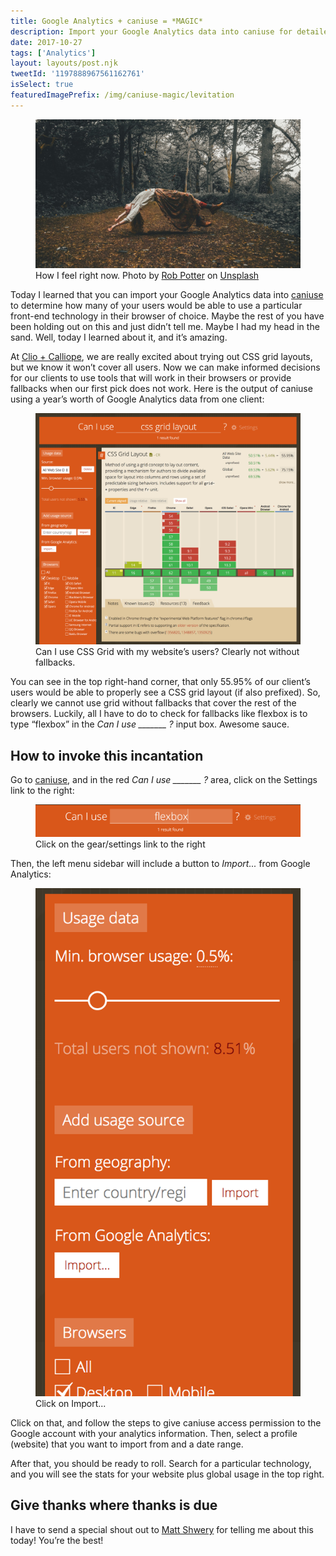 ```yaml
---
title: Google Analytics + caniuse = *MAGIC*
description: Import your Google Analytics data into caniuse for detailed feature support for your users.
date: 2017-10-27
tags: ['Analytics']
layout: layouts/post.njk
tweetId: '1197888967561162761'
isSelect: true
featuredImagePrefix: /img/caniuse-magic/levitation
---
```


<figure>
    <img src="/img/caniuse-magic/levitation.jpg"
         alt="Woman in woods levitating">
    <figcaption>How I feel right now. Photo by <a href="https://unsplash.com/photos/GR2uZmp7mUo?utm_source=unsplash&utm_medium=referral&utm_content=creditCopyText">Rob Potter</a> on <a href="https://unsplash.com/?utm_source=unsplash&utm_medium=referral&utm_content=creditCopyText">Unsplash</a></figcaption>
</figure>


Today I learned that you can import your Google Analytics data into [caniuse](https://caniuse.com/) to determine how many of your users would be able to use a particular front-end technology in their browser of choice. Maybe the rest of you have been holding out on this and just didn’t tell me. Maybe I had my head in the sand. Well, today I learned about it, and it’s amazing.

At [Clio + Calliope](https://www.clioandcalliope.com/), we are really excited about trying out CSS grid layouts, but we know it won’t cover all users. Now we can make informed decisions for our clients to use tools that will work in their browsers or provide fallbacks when our first pick does not work. Here is the output of caniuse using a year’s worth of Google Analytics data from one client:

<figure>
    <img src="/img/caniuse-magic/caniuse-grid.png"
         alt="Screenshot of caniuse support for CSS Grid">
    <figcaption>Can I use CSS Grid with my website’s users? Clearly not without fallbacks.</figcaption>
</figure>

You can see in the top right-hand corner, that only 55.95% of our client’s users would be able to properly see a CSS grid layout (if also prefixed). So, clearly we cannot use grid without fallbacks that cover the rest of the browsers. Luckily, all I have to do to check for fallbacks like flexbox is to type “flexbox” in the *Can I use _______ ?* input box. Awesome sauce.

## How to invoke this incantation
Go to [caniuse](https://caniuse.com/), and in the red *Can I use _______ ?* area, click on the Settings link to the right:

<figure>
    <img src="/img/caniuse-magic/caniuse-zoom.png"
         alt="Close-up screenshot of main input with settings link to the right">
    <figcaption>Click on the gear/settings link to the right</figcaption>
</figure>

Then, the left menu sidebar will include a button to *Import...* from Google Analytics:

<figure>
    <img src="/img/caniuse-magic/caniuse-sidebar.png"
         alt="Close-up screenshot of sidebar with Import button for Google Analytics">
    <figcaption>Click on Import...</figcaption>
</figure>

Click on that, and follow the steps to give caniuse access permission to the Google account with your analytics information. Then, select a profile (website) that you want to import from and a date range.

After that, you should be ready to roll. Search for a particular technology, and you will see the stats for your website plus global usage in the top right.

## Give thanks where thanks is due
I have to send a special shout out to [Matt Shwery](https://medium.com/@mshwery) for telling me about this today! You’re the best!
